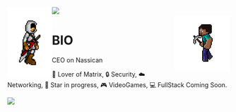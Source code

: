 ![](https://hit.yhype.me/github/profile?user_id=82602368)
<img align='left' src='https://raw.githubusercontent.com/Nassican/Nassican/master/skins/assassinscred.gif' width='20%'>  
<img align='right' src='https://raw.githubusercontent.com/Nassican/Nassican/master/skins/steve.gif' width='25%'>  

# BIO
CEO on Nassican 

🧮 Lover of Matrix, 🔒 Security,  ☁️ Networking, 🌟 Star in progress, 🎮 VideoGames, 💻 FullStack Coming Soon.  
  
![](https://komarev.com/ghpvc/?username=Nassican&color=blue)